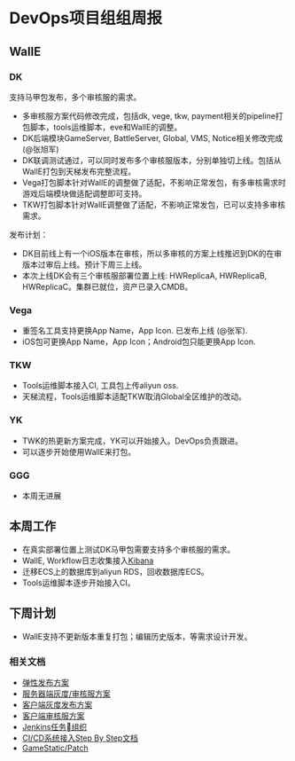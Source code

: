 # DevOps项目组组周报

## WallE

### DK

支持马甲包发布，多个审核服的需求。

* 多审核服方案代码修改完成，包括dk, vege, tkw, payment相关的pipeline打包脚本，tools运维脚本，eve和WallE的调整。
* DK后端模块GameServer, BattleServer, Global, VMS, Notice相关修改完成 (@张旭军)
* DK联调测试通过，可以同时发布多个审核服版本，分别单独切上线。包括从WallE打包到天梯发布完整流程。
* Vega打包脚本针对WallE的调整做了适配，不影响正常发包，有多审核需求时游戏后端模块做适配调整即可支持。
* TKW打包脚本针对WallE调整做了适配，不影响正常发包，已可以支持多审核需求。

发布计划：

* DK目前线上有一个iOS版本在审核，所以多审核的方案上线推迟到DK的在审版本过审后上线。预计下周三上线。
* 本次上线DK会有三个审核服部署位置上线: HWReplicaA, HWReplicaB, HWReplicaC。集群已就位，资产已录入CMDB。

### Vega

* 重签名工具支持更换App Name，App Icon. 已发布上线 (@张军).
* iOS包可更换App Name，App Icon；Android包只能更换App Icon.

### TKW

* Tools运维脚本接入CI, 工具包上传aliyun oss.
* 天梯流程，Tools运维脚本适配TKW取消Global全区维护的改动。

### YK

* TWK的热更新方案完成，YK可以开始接入。DevOps负责跟进。
* 可以逐步开始使用WallE来打包。

### GGG

* 本周无进展

## 本周工作

* 在真实部署位置上测试DK马甲包需要支持多个审核服的需求。
* WallE, Workflow日志收集接入[Kibana](http://kibana.youle.cloud/app/kibana#/discover?_g=()&_a=(columns:!(_source),index:'2bc5bea0-f3e9-11e9-aa19-951315f9e357',interval:auto,query:(language:lucene,query:''),sort:!('@timestamp',desc)))
* 迁移ECS上的数据库到aliyun RDS，回收数据库ECS。
* Tools运维脚本逐步开始接入CI。

## 下周计划

* WallE支持不更新版本重复打包；编辑历史版本，等需求设计开发。

### 相关文档

* [弹性发布方案](https://git.youle.game/TC/TSD/DevOps/dune/wikis/elastic_release)
* [服务器端灰度/审核服方案](https://git.youle.game/TC/TSD/DevOps/dune/wikis/%E5%90%8E%E7%AB%AF%E6%96%87%E6%A1%A3/appstore_review_and_gray)
* [客户端灰度发布方案](https://git.youle.game/TC/TSD/DevOps/dune/wikis/%E5%89%8D%E7%AB%AF%E6%96%87%E6%A1%A3/gray-server)
* [客户端审核服方案](https://git.youle.game/TC/TSD/DevOps/dune/wikis/%E5%89%8D%E7%AB%AF%E6%96%87%E6%A1%A3/apple-review-version)
* [Jenkins任务组织](https://git.youle.game/TC/TSD/DevOps/dune/wikis/jenkins_authorization)
* [CI/CD系统接入Step By Step文档](https://git.youle.game/TC/TSD/DevOps/dune/wikis/integrate_walle_step_by_step)
* [GameStatic/Patch](https://git.youle.game/TC/TSD/DevOps/dune/wikis/Release-Note-v0.1.2)